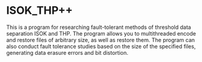# ISOK_THP++

This is a program for researching fault-tolerant methods of threshold data separation ISOK and THP. The program allows you to multithreaded encode and restore files of arbitrary size, as well as restore them. The program can also conduct fault tolerance studies based on the size of the specified files, generating data erasure errors and bit distortion.
